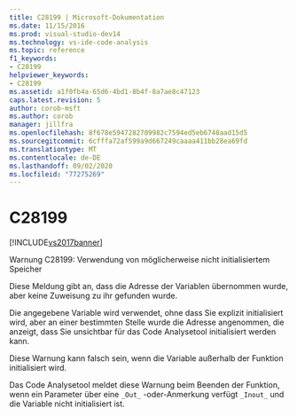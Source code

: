 ```yaml
---
title: C28199 | Microsoft-Dokumentation
ms.date: 11/15/2016
ms.prod: visual-studio-dev14
ms.technology: vs-ide-code-analysis
ms.topic: reference
f1_keywords:
- C28199
helpviewer_keywords:
- C28199
ms.assetid: a1f0fb4a-65d6-4bd1-8b4f-8a7ae8c47123
caps.latest.revision: 5
author: corob-msft
ms.author: corob
manager: jillfra
ms.openlocfilehash: 8f678e5947282709982c7594ed5eb6748aad15d5
ms.sourcegitcommit: 6cfffa72af599a9d667249caaaa411bb28ea69fd
ms.translationtype: MT
ms.contentlocale: de-DE
ms.lasthandoff: 09/02/2020
ms.locfileid: "77275269"
---
```

# <a name="c28199"></a>C28199
[!INCLUDE[vs2017banner](../includes/vs2017banner.md)]

Warnung C28199: Verwendung von möglicherweise nicht initialisiertem Speicher  
  
 Diese Meldung gibt an, dass die Adresse der Variablen übernommen wurde, aber keine Zuweisung zu ihr gefunden wurde.  
  
 Die angegebene Variable wird verwendet, ohne dass Sie explizit initialisiert wird, aber an einer bestimmten Stelle wurde die Adresse angenommen, die anzeigt, dass Sie unsichtbar für das Code Analysetool initialisiert werden kann.  
  
 Diese Warnung kann falsch sein, wenn die Variable außerhalb der Funktion initialisiert wird.  
  
 Das Code Analysetool meldet diese Warnung beim Beenden der Funktion, wenn ein Parameter über eine `_Out_` -oder-Anmerkung verfügt `_Inout_` und die Variable nicht initialisiert ist.
